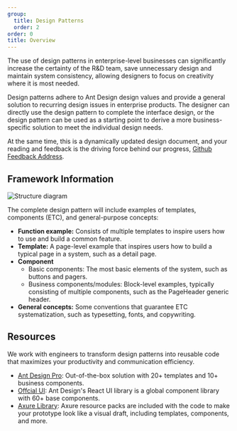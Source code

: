 ```yaml
---
group:
  title: Design Patterns
  order: 2
order: 0
title: Overview
---
```


The use of design patterns in enterprise-level businesses can significantly increase the certainty of the R&D team, save unnecessary design and maintain system consistency, allowing designers to focus on creativity where it is most needed.

Design patterns adhere to Ant Design design values and provide a general solution to recurring design issues in enterprise products. The designer can directly use the design pattern to complete the interface design, or the design pattern can be used as a starting point to derive a more business-specific solution to meet the individual design needs.

At the same time, this is a dynamically updated design document, and your reading and feedback is the driving force behind our progress, [Github Feedback Address](https://github.com/ant-design/ant-design/issues).

## Framework Information

![Structure diagram](https://gw.alipayobjects.com/zos/rmsportal/NyWYOFQxJYElAwtUfSdv.png)

The complete design pattern will include examples of templates, components (ETC), and general-purpose concepts:

- **Function example:** Consists of multiple templates to inspire users how to use and build a common feature.
- **Template:** A page-level example that inspires users how to build a typical page in a system, such as a detail page.
- **Component**
  - Basic components: The most basic elements of the system, such as buttons and pagers.
  - Business components/modules: Block-level examples, typically consisting of multiple components, such as the PageHeader generic header.
- **General concepts:** Some conventions that guarantee ETC systematization, such as typesetting, fonts, and copywriting.

## Resources

We work with engineers to transform design patterns into reusable code that maximizes your productivity and communication efficiency.

- [Ant Design Pro](https://pro.ant.design): Out-of-the-box solution with 20+ templates and 10+ business components.
- [Offcial UI](/components/overview): Ant Design's React UI library is a global component library with 60+ base components.
- [Axure Library](http://library.ant.design/): Axure resource packs are included with the code to make your prototype look like a visual draft, including templates, components, and more.
